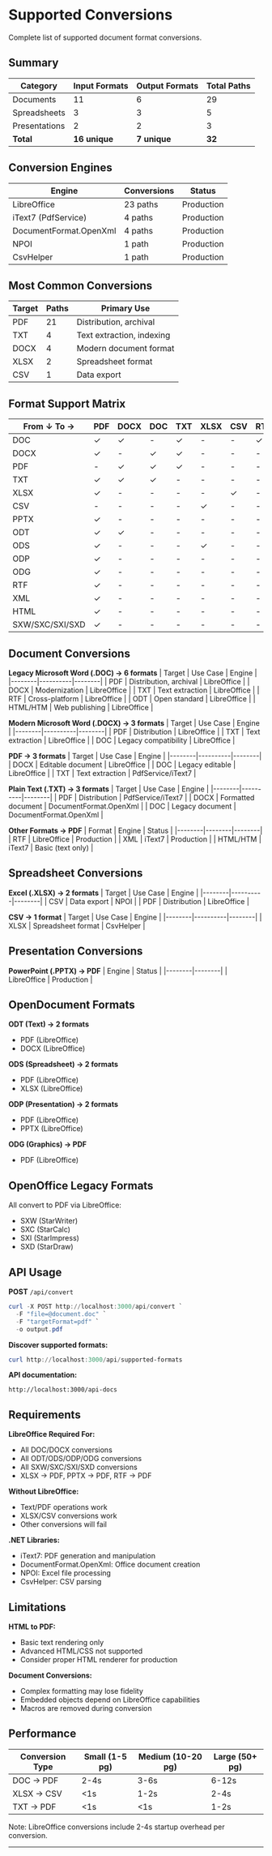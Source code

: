 # Supported Conversions

Complete list of supported document format conversions.

## Summary

| Category | Input Formats | Output Formats | Total Paths |
|----------|---------------|----------------|-------------|
| Documents | 11 | 6 | 29 |
| Spreadsheets | 3 | 3 | 5 |
| Presentations | 2 | 2 | 3 |
| **Total** | **16 unique** | **7 unique** | **32** |

## Conversion Engines

| Engine | Conversions | Status |
|--------|-------------|--------|
| LibreOffice | 23 paths | Production |
| iText7 (PdfService) | 4 paths | Production |
| DocumentFormat.OpenXml | 4 paths | Production |
| NPOI | 1 path | Production |
| CsvHelper | 1 path | Production |

## Most Common Conversions

| Target | Paths | Primary Use |
|--------|-------|-------------|
| PDF | 21 | Distribution, archival |
| TXT | 4 | Text extraction, indexing |
| DOCX | 4 | Modern document format |
| XLSX | 2 | Spreadsheet format |
| CSV | 1 | Data export |

## Format Support Matrix

| From ↓ To → | PDF | DOCX | DOC | TXT | XLSX | CSV | RTF | ODT | HTML | PPTX |
|-------------|-----|------|-----|-----|------|-----|-----|-----|------|------|
| DOC | ✓ | ✓ | - | ✓ | - | - | ✓ | ✓ | ✓ | - |
| DOCX | ✓ | - | ✓ | ✓ | - | - | - | - | - | - |
| PDF | - | ✓ | ✓ | ✓ | - | - | - | - | - | - |
| TXT | ✓ | ✓ | ✓ | - | - | - | - | - | - | - |
| XLSX | ✓ | - | - | - | - | ✓ | - | - | - | - |
| CSV | - | - | - | - | ✓ | - | - | - | - | - |
| PPTX | ✓ | - | - | - | - | - | - | - | - | - |
| ODT | ✓ | ✓ | - | - | - | - | - | - | - | - |
| ODS | ✓ | - | - | - | ✓ | - | - | - | - | - |
| ODP | ✓ | - | - | - | - | - | - | - | - | ✓ |
| ODG | ✓ | - | - | - | - | - | - | - | - | - |
| RTF | ✓ | - | - | - | - | - | - | - | - | - |
| XML | ✓ | - | - | - | - | - | - | - | - | - |
| HTML | ✓ | - | - | - | - | - | - | - | - | - |
| SXW/SXC/SXI/SXD | ✓ | - | - | - | - | - | - | - | - | - |

## Document Conversions

**Legacy Microsoft Word (.DOC) → 6 formats**
| Target | Use Case | Engine |
|--------|----------|--------|
| PDF | Distribution, archival | LibreOffice |
| DOCX | Modernization | LibreOffice |
| TXT | Text extraction | LibreOffice |
| RTF | Cross-platform | LibreOffice |
| ODT | Open standard | LibreOffice |
| HTML/HTM | Web publishing | LibreOffice |

**Modern Microsoft Word (.DOCX) → 3 formats**
| Target | Use Case | Engine |
|--------|----------|--------|
| PDF | Distribution | LibreOffice |
| TXT | Text extraction | LibreOffice |
| DOC | Legacy compatibility | LibreOffice |

**PDF → 3 formats**
| Target | Use Case | Engine |
|--------|----------|--------|
| DOCX | Editable document | LibreOffice |
| DOC | Legacy editable | LibreOffice |
| TXT | Text extraction | PdfService/iText7 |

**Plain Text (.TXT) → 3 formats**
| Target | Use Case | Engine |
|--------|----------|--------|
| PDF | Distribution | PdfService/iText7 |
| DOCX | Formatted document | DocumentFormat.OpenXml |
| DOC | Legacy document | DocumentFormat.OpenXml |

**Other Formats → PDF**
| Format | Engine | Status |
|--------|--------|--------|
| RTF | LibreOffice | Production |
| XML | iText7 | Production |
| HTML/HTM | iText7 | Basic (text only) |

## Spreadsheet Conversions

**Excel (.XLSX) → 2 formats**
| Target | Use Case | Engine |
|--------|----------|--------|
| CSV | Data export | NPOI |
| PDF | Distribution | LibreOffice |

**CSV → 1 format**
| Target | Use Case | Engine |
|--------|----------|--------|
| XLSX | Spreadsheet format | CsvHelper |

## Presentation Conversions

**PowerPoint (.PPTX) → PDF**
| Engine | Status |
|--------|--------|
| LibreOffice | Production |

## OpenDocument Formats

**ODT (Text) → 2 formats**
- PDF (LibreOffice)
- DOCX (LibreOffice)

**ODS (Spreadsheet) → 2 formats**
- PDF (LibreOffice)
- XLSX (LibreOffice)

**ODP (Presentation) → 2 formats**
- PDF (LibreOffice)
- PPTX (LibreOffice)

**ODG (Graphics) → PDF**
- PDF (LibreOffice)

## OpenOffice Legacy Formats

All convert to PDF via LibreOffice:
- SXW (StarWriter)
- SXC (StarCalc)
- SXI (StarImpress)
- SXD (StarDraw)

## API Usage

**POST** `/api/convert`

```powershell
curl -X POST http://localhost:3000/api/convert `
  -F "file=@document.doc" `
  -F "targetFormat=pdf" `
  -o output.pdf
```

**Discover supported formats:**
```powershell
curl http://localhost:3000/api/supported-formats
```

**API documentation:**
```
http://localhost:3000/api-docs
```

## Requirements

**LibreOffice Required For:**
- All DOC/DOCX conversions
- All ODT/ODS/ODP/ODG conversions
- All SXW/SXC/SXI/SXD conversions
- XLSX → PDF, PPTX → PDF, RTF → PDF

**Without LibreOffice:**
- Text/PDF operations work
- XLSX/CSV conversions work
- Other conversions will fail

**.NET Libraries:**
- iText7: PDF generation and manipulation
- DocumentFormat.OpenXml: Office document creation
- NPOI: Excel file processing
- CsvHelper: CSV parsing

## Limitations

**HTML to PDF:**
- Basic text rendering only
- Advanced HTML/CSS not supported
- Consider proper HTML renderer for production

**Document Conversions:**
- Complex formatting may lose fidelity
- Embedded objects depend on LibreOffice capabilities
- Macros are removed during conversion

## Performance

| Conversion Type | Small (1-5 pg) | Medium (10-20 pg) | Large (50+ pg) |
|-----------------|----------------|-------------------|----------------|
| DOC → PDF | 2-4s | 3-6s | 6-12s |
| XLSX → CSV | <1s | 1-2s | 2-4s |
| TXT → PDF | <1s | <1s | 1-2s |

Note: LibreOffice conversions include 2-4s startup overhead per conversion.

---
